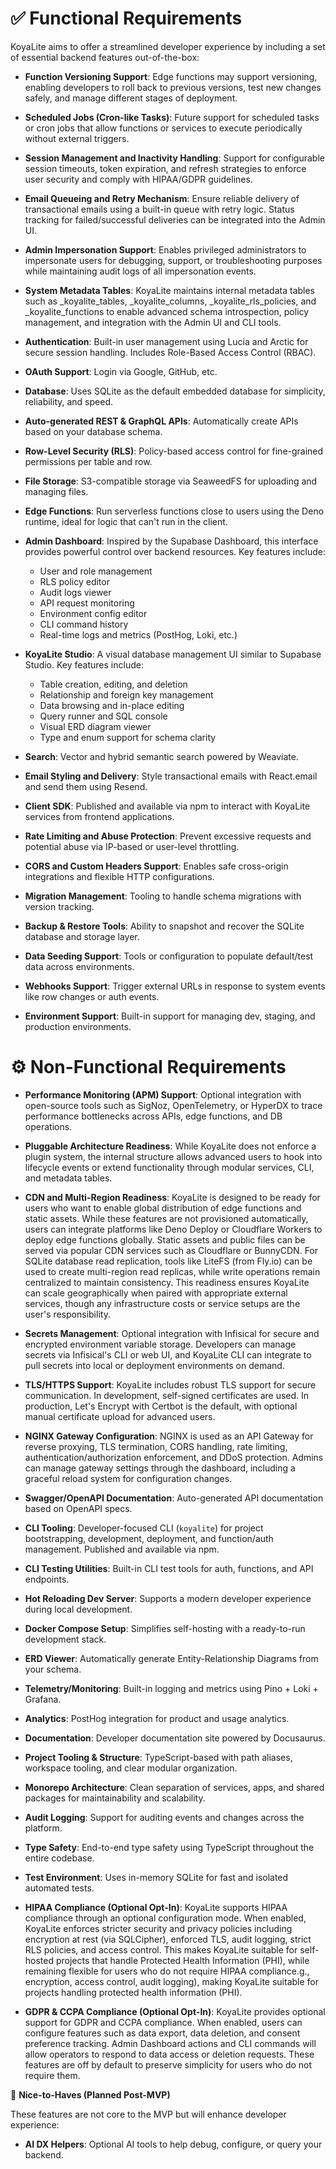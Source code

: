 # ✅ Functional Requirements

KoyaLite aims to offer a streamlined developer experience by including a set of essential backend features out-of-the-box:

- **Function Versioning Support**: Edge functions may support versioning, enabling developers to roll back to previous versions, test new changes safely, and manage different stages of deployment.

- **Scheduled Jobs (Cron-like Tasks)**: Future support for scheduled tasks or cron jobs that allow functions or services to execute periodically without external triggers.

- **Session Management and Inactivity Handling**: Support for configurable session timeouts, token expiration, and refresh strategies to enforce user security and comply with HIPAA/GDPR guidelines.

- **Email Queueing and Retry Mechanism**: Ensure reliable delivery of transactional emails using a built-in queue with retry logic. Status tracking for failed/successful deliveries can be integrated into the Admin UI.

- **Admin Impersonation Support**: Enables privileged administrators to impersonate users for debugging, support, or troubleshooting purposes while maintaining audit logs of all impersonation events.

- **System Metadata Tables**: KoyaLite maintains internal metadata tables such as \_koyalite_tables, \_koyalite_columns, \_koyalite_rls_policies, and \_koyalite_functions to enable advanced schema introspection, policy management, and integration with the Admin UI and CLI tools.

- **Authentication**: Built-in user management using Lucia and Arctic for secure session handling. Includes Role-Based Access Control (RBAC).

- **OAuth Support**: Login via Google, GitHub, etc.

- **Database**: Uses SQLite as the default embedded database for simplicity, reliability, and speed.

- **Auto-generated REST & GraphQL APIs**: Automatically create APIs based on your database schema.

- **Row-Level Security (RLS)**: Policy-based access control for fine-grained permissions per table and row.

- **File Storage**: S3-compatible storage via SeaweedFS for uploading and managing files.

- **Edge Functions**: Run serverless functions close to users using the Deno runtime, ideal for logic that can't run in the client.

- **Admin Dashboard**: Inspired by the Supabase Dashboard, this interface provides powerful control over backend resources. Key features include:

    - User and role management
    - RLS policy editor
    - Audit logs viewer
    - API request monitoring
    - Environment config editor
    - CLI command history
    - Real-time logs and metrics (PostHog, Loki, etc.)

- **KoyaLite Studio**: A visual database management UI similar to Supabase Studio. Key features include:

    - Table creation, editing, and deletion
    - Relationship and foreign key management
    - Data browsing and in-place editing
    - Query runner and SQL console
    - Visual ERD diagram viewer
    - Type and enum support for schema clarity

- **Search**: Vector and hybrid semantic search powered by Weaviate.

- **Email Styling and Delivery**: Style transactional emails with React.email and send them using Resend.

- **Client SDK**: Published and available via npm to interact with KoyaLite services from frontend applications.

- **Rate Limiting and Abuse Protection**: Prevent excessive requests and potential abuse via IP-based or user-level throttling.

- **CORS and Custom Headers Support**: Enables safe cross-origin integrations and flexible HTTP configurations.

- **Migration Management**: Tooling to handle schema migrations with version tracking.

- **Backup & Restore Tools**: Ability to snapshot and recover the SQLite database and storage layer.

- **Data Seeding Support**: Tools or configuration to populate default/test data across environments.

- **Webhooks Support**: Trigger external URLs in response to system events like row changes or auth events.

- **Environment Support**: Built-in support for managing dev, staging, and production environments.

# ⚙️ **Non-Functional Requirements**

- **Performance Monitoring (APM) Support**: Optional integration with open-source tools such as SigNoz, OpenTelemetry, or HyperDX to trace performance bottlenecks across APIs, edge functions, and DB operations.

- **Pluggable Architecture Readiness**: While KoyaLite does not enforce a plugin system, the internal structure allows advanced users to hook into lifecycle events or extend functionality through modular services, CLI, and metadata tables.

- **CDN and Multi-Region Readiness**: KoyaLite is designed to be ready for users who want to enable global distribution of edge functions and static assets. While these features are not provisioned automatically, users can integrate platforms like Deno Deploy or Cloudflare Workers to deploy edge functions globally. Static assets and public files can be served via popular CDN services such as Cloudflare or BunnyCDN. For SQLite database read replication, tools like LiteFS (from Fly.io) can be used to create multi-region read replicas, while write operations remain centralized to maintain consistency. This readiness ensures KoyaLite can scale geographically when paired with appropriate external services, though any infrastructure costs or service setups are the user's responsibility.

- **Secrets Management**: Optional integration with Infisical for secure and encrypted environment variable storage. Developers can manage secrets via Infisical's CLI or web UI, and KoyaLite CLI can integrate to pull secrets into local or deployment environments on demand.

- **TLS/HTTPS Support**: KoyaLite includes robust TLS support for secure communication. In development, self-signed certificates are used. In production, Let's Encrypt with Certbot is the default, with optional manual certificate upload for advanced users.

- **NGINX Gateway Configuration**: NGINX is used as an API Gateway for reverse proxying, TLS termination, CORS handling, rate limiting, authentication/authorization enforcement, and DDoS protection. Admins can manage gateway settings through the dashboard, including a graceful reload system for configuration changes.

- **Swagger/OpenAPI Documentation**: Auto-generated API documentation based on OpenAPI specs.

- **CLI Tooling**: Developer-focused CLI (`koyalite`) for project bootstrapping, development, deployment, and function/auth management. Published and available via npm.

- **CLI Testing Utilities**: Built-in CLI test tools for auth, functions, and API endpoints.

- **Hot Reloading Dev Server**: Supports a modern developer experience during local development.

- **Docker Compose Setup**: Simplifies self-hosting with a ready-to-run development stack.

- **ERD Viewer**: Automatically generate Entity-Relationship Diagrams from your schema.

- **Telemetry/Monitoring**: Built-in logging and metrics using Pino + Loki + Grafana.

- **Analytics**: PostHog integration for product and usage analytics.

- **Documentation**: Developer documentation site powered by Docusaurus.

- **Project Tooling & Structure**: TypeScript-based with path aliases, workspace tooling, and clear modular organization.

- **Monorepo Architecture**: Clean separation of services, apps, and shared packages for maintainability and scalability.

- **Audit Logging**: Support for auditing events and changes across the platform.

- **Type Safety**: End-to-end type safety using TypeScript throughout the entire codebase.

- **Test Environment**: Uses in-memory SQLite for fast and isolated automated tests.

- **HIPAA Compliance (Optional Opt-In)**: KoyaLite supports HIPAA compliance through an optional configuration mode. When enabled, KoyaLite enforces stricter security and privacy policies including encryption at rest (via SQLCipher), enforced TLS, audit logging, strict RLS policies, and access control. This makes KoyaLite suitable for self-hosted projects that handle Protected Health Information (PHI), while remaining flexible for users who do not require HIPAA compliance.g., encryption, access control, audit logging), making KoyaLite suitable for projects handling protected health information (PHI).

- **GDPR & CCPA Compliance (Optional Opt-In)**: KoyaLite provides optional support for GDPR and CCPA compliance. When enabled, users can configure features such as data export, data deletion, and consent preference tracking. Admin Dashboard actions and CLI commands will allow operators to respond to data access or deletion requests. These features are off by default to preserve simplicity for users who do not require them.

🧪 **Nice-to-Haves (Planned Post-MVP)**

These features are not core to the MVP but will enhance developer experience:

- **AI DX Helpers**: Optional AI tools to help debug, configure, or query your backend.
